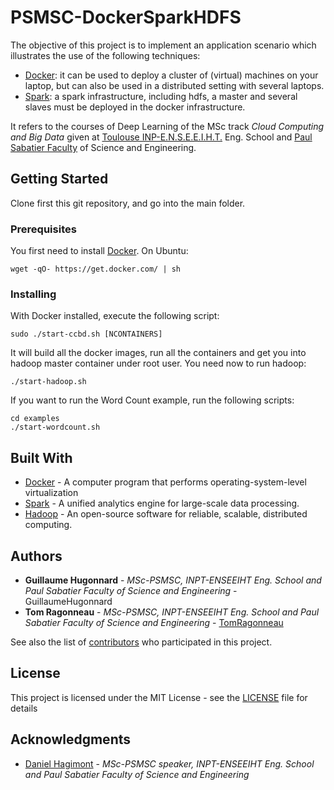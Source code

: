 # PSMSC-DockerSparkHDFS

The objective of this project is to implement an application scenario which illustrates the use of the following techniques:
* [Docker](https://www.docker.com/): it can be used to deploy a cluster of (virtual) machines on your laptop, but can also be used in a distributed setting with several laptops.
* [Spark](https://spark.apache.org/): a spark infrastructure, including hdfs, a master and several slaves must be deployed in the docker infrastructure.

It refers to the courses of Deep Learning of the MSc track *Cloud Computing and Big Data* given at [Toulouse INP-E.N.S.E.E.I.H.T.](http://www.enseeiht.fr/en/index.html) Eng. School and [Paul Sabatier Faculty](http://www.univ-tlse3.fr/home-page-en-379161.kjsp) of Science and Engineering.

## Getting Started
Clone first this git repository, and go into the main folder.

### Prerequisites
You first need to install [Docker](https://www.docker.com/). On Ubuntu:

```
wget -qO- https://get.docker.com/ | sh
```

### Installing
With Docker installed, execute the following script:

```
sudo ./start-ccbd.sh [NCONTAINERS]
```

It will build all the docker images, run all the containers and get you into hadoop master container under root user. You need now to run hadoop:

```
./start-hadoop.sh
```

If you want to run the Word Count example, run the following scripts:

```
cd examples
./start-wordcount.sh
```

## Built With
* [Docker](https://www.docker.com/) - A computer program that performs operating-system-level virtualization
* [Spark](https://spark.apache.org/) - A unified analytics engine for large-scale data processing.
* [Hadoop](https://hadoop.apache.org/) - An open-source software for reliable, scalable, distributed computing.


## Authors
* **Guillaume Hugonnard** - *MSc-PSMSC, INPT-ENSEEIHT Eng. School and Paul Sabatier Faculty of Science and Engineering* - GuillaumeHugonnard
* **Tom Ragonneau** - *MSc-PSMSC, INPT-ENSEEIHT Eng. School and Paul Sabatier Faculty of Science and Engineering* - [TomRagonneau](https://github.com/TomRagonneau)

See also the list of [contributors](https://github.com/your/project/contributors) who participated in this project.

## License
This project is licensed under the MIT License - see the [LICENSE](LICENSE) file for details

## Acknowledgments

* [Daniel Hagimont](http://sd-127206.dedibox.fr/hagimont/) - *MSc-PSMSC speaker, INPT-ENSEEIHT Eng. School and Paul Sabatier Faculty of Science and Engineering*
